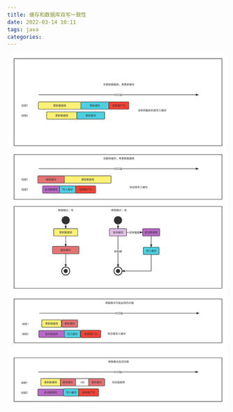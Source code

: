 ```yaml
---
title: 缓存和数据库双写一致性
date: 2022-03-14 10:11
tags: java
categories: 
---
```


<!--more-->

![](https://raw.githubusercontent.com/huisunan/cdn/main/img/1410909-20220314101045648-2102818775_1730686613411.svg)
